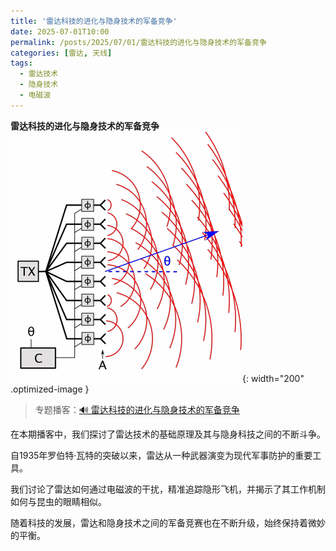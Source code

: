 ```yaml
---
title: '雷达科技的进化与隐身技术的军备竞争'
date: 2025-07-01T10:00
permalink: /posts/2025/07/01/雷达科技的进化与隐身技术的军备竞争
categories: [雷达, 天线]
tags:
  - 雷达技术
  - 隐身技术
  - 电磁波 
---
```


**雷达科技的进化与隐身技术的军备竞争**  
![雷达科技](/images/posts/相控阵.gif){: width="200" .optimized-image }


> 专题播客：[🔊 雷达科技的进化与隐身技术的军备竞争](https://monica.im/ai-podcast/share?id=907b5616-0170-4ac5-8987-d471bcdc62c8)

在本期播客中，我们探讨了雷达技术的基础原理及其与隐身科技之间的不断斗争。

自1935年罗伯特·瓦特的突破以来，雷达从一种武器演变为现代军事防护的重要工具。

我们讨论了雷达如何通过电磁波的干扰，精准追踪隐形飞机，并揭示了其工作机制如何与昆虫的眼睛相似。

随着科技的发展，雷达和隐身技术之间的军备竞赛也在不断升级，始终保持着微妙的平衡。